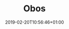 ---
title: "Obos"
description: ""
date: 2019-02-20T10:56:46+01:00
draft: false
weight: "2"
logo: "/images/customers/obos.png"
---